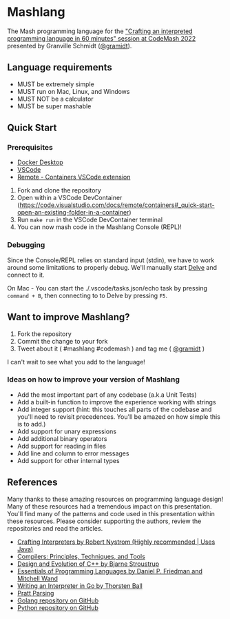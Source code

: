 # Mashlang

The Mash programming language for the ["Crafting an interpreted programming language in 60 minutes" session at CodeMash 2022](https://www.codemash.org/session-details/?id=284101) presented by Granville Schmidt ([@gramidt](https://twitter.com/gramidt)).

## Language requirements

- MUST be extremely simple
- MUST run on Mac, Linux, and Windows
- MUST NOT be a calculator
- MUST be super mashable

## Quick Start

### Prerequisites

- [Docker Desktop](https://www.docker.com/products/docker-desktop)
- [VSCode](https://code.visualstudio.com/)
- [Remote - Containers VSCode extension](https://marketplace.visualstudio.com/items?itemName=ms-vscode-remote.remote-containers)

1. Fork and clone the repository
1. Open within a VSCode DevContainer (https://code.visualstudio.com/docs/remote/containers#_quick-start-open-an-existing-folder-in-a-container)
1. Run `make run` in the VSCode DevContainer terminal
1. You can now mash code in the Mashlang Console (REPL)!

### Debugging

Since the Console/REPL relies on standard input (stdin), we have to work around some limitations to properly debug. We'll manually start [Delve](https://github.com/go-delve/delve) and connect to it.

On Mac - You can start the ./.vscode/tasks.json/echo task by pressing `command + B`, then connecting to to Delve by pressing `F5`. 

## Want to improve Mashlang?

1. Fork the repository
1. Commit the change to your fork
1. Tweet about it ( #mashlang #codemash ) and tag me ( [@gramidt](https://twitter.com/gramidt) )

I can't wait to see what you add to the language!

### Ideas on how to improve your version of Mashlang

- Add the most important part of any codebase (a.k.a Unit Tests)
- Add a built-in function to improve the experience working with strings
- Add integer support (hint: this touches all parts of the codebase and you'll need to revisit precedences. You'll be amazed on how simple this is to add.)
- Add support for unary expressions
- Add additional binary operators
- Add support for reading in files
- Add line and column to error messages
- Add support for other internal types

## References

Many thanks to these amazing resources on programming language design! Many of these resources had a tremendous impact on this presentation. You'll find many of the patterns and code used in this presentation within these resources. Please consider supporting the authors, review the repositories and read the articles.

- [Crafting Interpreters by Robert Nystrom (Highly recommended | Uses Java)](https://www.amazon.com/Crafting-Interpreters-Robert-Nystrom/dp/0990582930)
- [Compilers: Principles, Techniques, and Tools](https://www.amazon.com/Compilers-Principles-Techniques-Alfred-Aho-ebook-dp-B009TGD06W/dp/B009TGD06W/ref=mt_other?_encoding=UTF8&me=&qid=1642127238)
- [Design and Evolution of C++ by Bjarne Stroustrup](https://www.amazon.com/Design-Evolution-C-Bjarne-Stroustrup/dp/0201543303)
- [Essentials of Programming Languages by Daniel P. Friedman and Mitchell Wand](https://www.amazon.com/Essentials-Programming-Languages-MIT-Press/dp/0262062798)
- [Writing an Interpreter in Go by Thorsten Ball](https://www.amazon.com/Writing-Interpreter-Go-Thorsten-Ball/dp/3982016118)
- [Pratt Parsing](https://en.wikipedia.org/wiki/Operator-precedence_parser#Pratt_parsing)
- [Golang repository on GitHub](https://github.com/golang/go)
- [Python repository on GitHub](https://github.com/python/cpython)
